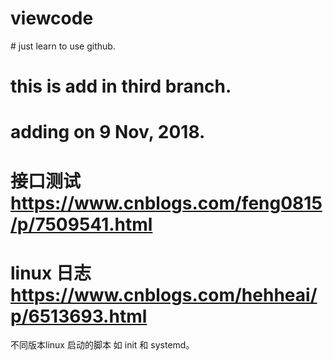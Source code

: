 # viewcode
# just learn to use github.
# this is add in third branch.
# adding on 9 Nov, 2018.

# 接口测试 https://www.cnblogs.com/feng0815/p/7509541.html


# linux 日志 https://www.cnblogs.com/hehheai/p/6513693.html

不同版本linux 启动的脚本 如 init 和 systemd。

